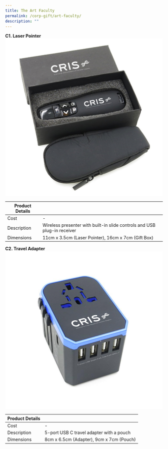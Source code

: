 ```yaml
---
title: The Art Faculty
permalink: /corp-gift/art-faculty/
description: ""
---
```

**C1. Laser Pointer**
![](/images/Corporate%20Gift%20Catalogue/c1_laser%20pointer.jpg)

| Product Details |  |
| -------- | -------- |
|Cost     | -    |
|Description    | Wireless presenter with built-in slide controls and USB plug-in receiver    |
|Dimensions     | 11cm x 3.5cm (Laser Pointer), 16cm x 7cm (Gift Box)     |

**C2. Travel Adapter**
![](/images/Corporate%20Gift%20Catalogue/c1_travel%20adapter.jpg)

| Product Details |  |
| -------- | -------- |
|Cost     | -    |
|Description    | 5-port USB C travel adapter with a pouch    |
|Dimensions     | 8cm x 6.5cm (Adapter), 9cm x 7cm (Pouch)     |